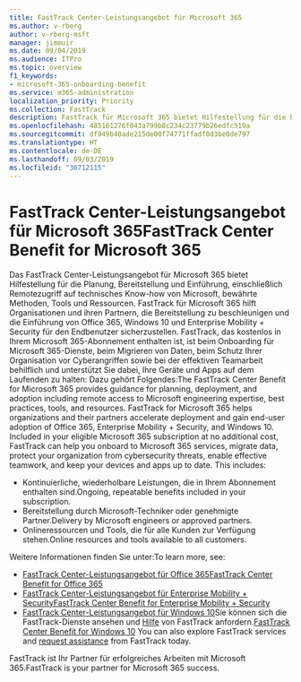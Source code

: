 ```yaml
---
title: FastTrack Center-Leistungsangebot für Microsoft 365
ms.author: v-rberg
author: v-rberg-msft
manager: jimmuir
ms.date: 09/04/2019
ms.audience: ITPro
ms.topic: overview
f1_keywords:
- microsoft-365-onboarding-benefit
ms.service: m365-administration
localization_priority: Priority
ms.collection: FastTrack
description: FastTrack für Microsoft 365 bietet Hilfestellung für die Planung, Bereitstellung und Einführung, einschließlich Remotezugriff auf technisches Know-how von Microsoft, bewährte Methoden, Tools und Ressourcen. FastTrack für Microsoft 365 hilft Organisationen und ihren Partnern, die Bereitstellung zu beschleunigen und die Einführung von Office 365, Windows 10 und Enterprise Mobility + Security für den Endbenutzer sicherzustellen.
ms.openlocfilehash: 485161276f043a799b8c234c23779b26edfc519a
ms.sourcegitcommit: df949b40ade215de00f74771ffadf0d3be0de797
ms.translationtype: HT
ms.contentlocale: de-DE
ms.lasthandoff: 09/03/2019
ms.locfileid: "36712115"
---
```

# <a name="fasttrack-center-benefit-for-microsoft-365"></a><span data-ttu-id="f32ee-104">FastTrack Center-Leistungsangebot für Microsoft 365</span><span class="sxs-lookup"><span data-stu-id="f32ee-104">FastTrack Center Benefit for Microsoft 365</span></span>

<span data-ttu-id="f32ee-p102">Das FastTrack Center-Leistungsangebot für Microsoft 365 bietet Hilfestellung für die Planung, Bereitstellung und Einführung, einschließlich Remotezugriff auf technisches Know-how von Microsoft, bewährte Methoden, Tools und Ressourcen. FastTrack für Microsoft 365 hilft Organisationen und ihren Partnern, die Bereitstellung zu beschleunigen und die Einführung von Office 365, Windows 10 und Enterprise Mobility + Security für den Endbenutzer sicherzustellen. FastTrack, das kostenlos in Ihrem Microsoft 365-Abonnement enthalten ist, ist beim Onboarding für Microsoft 365-Dienste, beim Migrieren von Daten, beim Schutz Ihrer Organisation vor Cyberangriffen sowie bei der effektiven Teamarbeit behilflich und unterstützt Sie dabei, Ihre Geräte und Apps auf dem Laufenden zu halten: Dazu gehört Folgendes:</span><span class="sxs-lookup"><span data-stu-id="f32ee-p102">The FastTrack Center Benefit for Microsoft 365 provides guidance for planning, deployment, and adoption including remote access to Microsoft engineering expertise, best practices, tools, and resources. FastTrack for Microsoft 365 helps organizations and their partners accelerate deployment and gain end-user adoption of Office 365, Enterprise Mobility + Security, and Windows 10. Included in your eligible Microsoft 365 subscription at no additional cost, FastTrack can help you onboard to Microsoft 365 services, migrate data, protect your organization from cybersecurity threats, enable effective teamwork, and keep your devices and apps up to date. This includes:</span></span>

- <span data-ttu-id="f32ee-109">Kontinuierliche, wiederholbare Leistungen, die in Ihrem Abonnement enthalten sind.</span><span class="sxs-lookup"><span data-stu-id="f32ee-109">Ongoing, repeatable benefits included in your subscription.</span></span>
- <span data-ttu-id="f32ee-110">Bereitstellung durch Microsoft-Techniker oder genehmigte Partner.</span><span class="sxs-lookup"><span data-stu-id="f32ee-110">Delivery by Microsoft engineers or approved partners.</span></span>
- <span data-ttu-id="f32ee-111">Onlineressourcen und Tools, die für alle Kunden zur Verfügung stehen.</span><span class="sxs-lookup"><span data-stu-id="f32ee-111">Online resources and tools available to all customers.</span></span>
  
<span data-ttu-id="f32ee-112">Weitere Informationen finden Sie unter:</span><span class="sxs-lookup"><span data-stu-id="f32ee-112">To learn more, see:</span></span>

- [<span data-ttu-id="f32ee-113">FastTrack Center-Leistungsangebot für Office 365</span><span class="sxs-lookup"><span data-stu-id="f32ee-113">FastTrack Center Benefit for Office 365</span></span>](O365-fasttrack-benefit-for-office-365.md) 
- [<span data-ttu-id="f32ee-114">FastTrack Center-Leistungsangebot für Enterprise Mobility + Security</span><span class="sxs-lookup"><span data-stu-id="f32ee-114">FastTrack Center Benefit for Enterprise Mobility + Security</span></span>](EMS-fasttrack-benefit-for-EMS.md)
- <span data-ttu-id="f32ee-115">[FastTrack Center-Leistungsangebot für Windows 10](Win-10-fasttrack-benefit-for-Windows-10.md)Sie können sich die FastTrack-Dienste ansehen und [Hilfe](https://go.microsoft.com/fwlink/p/?LinkId=2003903) von FastTrack anfordern.</span><span class="sxs-lookup"><span data-stu-id="f32ee-115">[FastTrack Center Benefit for Windows 10](Win-10-fasttrack-benefit-for-Windows-10.md) You can also explore FastTrack services and [request assistance](https://go.microsoft.com/fwlink/p/?LinkId=2003903) from FastTrack today.</span></span>

<span data-ttu-id="f32ee-116">FastTrack ist Ihr Partner für erfolgreiches Arbeiten mit Microsoft 365.</span><span class="sxs-lookup"><span data-stu-id="f32ee-116">FastTrack is your partner for Microsoft 365 success.</span></span>
  
  

 